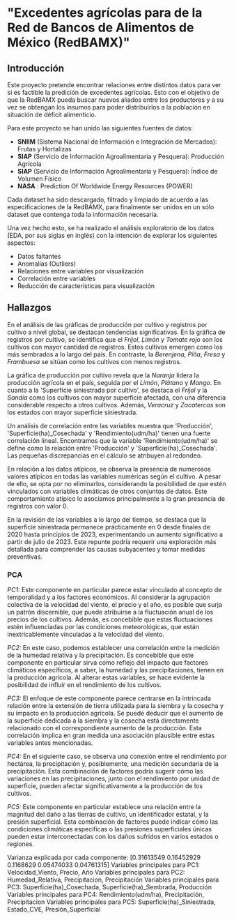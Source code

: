 # "Excedentes agrícolas para de la Red de Bancos de Alimentos de México (RedBAMX)"

## Introducción

Este proyecto pretende encontrar relaciones entre distintos datos para ver si es factible la predición de excedentes agrícolas. Esto con el objetivo de que la RedBAMX pueda buscar nuevos aliados entre los productores y a su vez se obtengan los insumos para poder distribuírlos a la población en situación de déficit alimenticio.

Para este proyecto se han unido las siguientes fuentes de datos:
 - **SNIIM** (Sistema Nacional de Información e Integración de Mercados): Frutas y Hortalizas
 - **SIAP** (Servicio de Información Agroalimentaria y Pesquera): Producción Agrícola
 - **SIAP** (Servicio de Información Agroalimentaria y Pesquera): Índice de Volumen Físico
 - **NASA** : Prediction Of Worldwide Energy Resources (POWER)

Cada dataset ha sido descargado, filtrado y limpiado de acuerdo a las especificaciones de la RedBAMX, para finalmente ser unidos en un sólo dataset que contenga toda la información necesaria.

Una vez hecho esto, se ha realizado el análisis exploratorio de los datos (EDA, por sus siglas en inglés) con la intención de explorar los siguientes aspectos:
 - Datos faltantes
 - Anomalías (Outliers)
 - Relaciones entre variables por visualización
 - Correlación entre variables
 - Reducción de características para visualización
 
## Hallazgos

En el análisis de las gráficas de producción por cultivo y registros por cultivo a nivel global, se destacan tendencias significativas. En la gráfica de registros por cultivo, se identifica que el *Frijol*, *Limón* y *Tomate rojo* son los cultivos con mayor cantidad de registros. Estos cultivos emergen como los más sembrados a lo largo del país. En contraste, la *Berenjena*, *Piña*, *Fresa* y *Frambuesa* se sitúan como los cultivos con menos registros.

La gráfica de producción por cultivo revela que la *Naranja* lidera la producción agrícola en el país, seguida por el *Limón*, *Plátano* y *Mango*. En cuanto a la 'Superficie siniestrada por cultivo', se destaca el *Frijol* y la *Sandía* como los cultivos con mayor superficie afectada, con una diferencia considerable respecto a otros cultivos. Además, *Veracruz* y *Zacatercas* son los estados con mayor superficie siniestrada.

Un análisis de correlación entre las variables muestra que 'Producción', 'Superficie(ha)_Cosechada' y 'Rendimiento(udm/ha)' tienen una fuerte correlación lineal. Encontramos que la variable 'Rendimiento(udm/ha)' se define como la relación entre 'Producción' y 'Superficie(ha)_Cosechada'. Las pequeñas discrepancias en el cálculo se atribuyen al redondeo.

En relación a los datos atípicos, se observa la presencia de numerosos valores atípicos en todas las variables numéricas según el cultivo. A pesar de ello, se opta por no eliminarlos, considerando la posibilidad de que estén vinculados con variables climáticas de otros conjuntos de datos. Este comportamiento atípico lo asociamos principalmente a la gran presencia de registros con valor 0.

En la revisión de las variables a lo largo del tiempo, se destaca que la superficie siniestrada permanece prácticamente en 0 desde finales de 2020 hasta principios de 2023, experimentando un aumento significativo a partir de julio de 2023. Este repunte podría requerir una exploración más detallada para comprender las causas subyacentes y tomar medidas preventivas.

### PCA

*PC1:* Este componente en particular parece estar vinculado al concepto de temporalidad y a los factores económicos. Al considerar la agrupación colectiva de la velocidad del viento, el precio y el año, es posible que surja un patrón discernible, que puede atribuirse a la fluctuación anual de los precios de los cultivos. Además, es concebible que estas fluctuaciones estén influenciadas por las condiciones meteorológicas, que están inextricablemente vinculadas a la velocidad del viento.

*PC2:* En este caso, podemos establecer una correlación entre la medición de la humedad relativa y la precipitación. Es concebible que este componente en particular sirva como reflejo del impacto que factores climáticos específicos, a saber, la humedad y las precipitaciones, tienen en la producción agrícola. Al alterar estas variables, se hace evidente la posibilidad de influir en el rendimiento de los cultivos.

*PC3:* El enfoque de este componente parece centrarse en la intrincada relación entre la extensión de tierra utilizada para la siembra y la cosecha y su impacto en la producción agrícola. Se puede deducir que el aumento de la superficie dedicada a la siembra y la cosecha está directamente relacionado con el correspondiente aumento de la producción. Esta correlación implica en gran medida una asociación plausible entre estas variables antes mencionadas.

*PC4:* En el siguiente caso, se observa una conexión entre el rendimiento por hectárea, la precipitación y, posiblemente, una medición secundaria de la precipitación. Esta combinación de factores podría sugerir cómo las variaciones en las precipitaciones, junto con el rendimiento por unidad de superficie, pueden afectar significativamente a la producción de los cultivos.

*PC5:* Este componente en particular establece una relación entre la magnitud del daño a las tierras de cultivo, un identificador estatal, y la presión superficial. Esta combinación de factores puede indicar cómo las condiciones climáticas específicas o las presiones superficiales únicas pueden estar interconectadas con los daños sufridos en varios estados o regiones.

Varianza explicada por cada componente: [0.31613549 0.16452929 0.1168629  0.05474033 0.04761315]
Variables principales para PC1: Velocidad_Viento, Precio, Año
Variables principales para PC2: Humedad_Relativa, Precipitacion, Precipitación
Variables principales para PC3: Superficie(ha)_Cosechada, Superficie(ha)_Sembrada, Producción
Variables principales para PC4: Rendimiento(udm/ha), Precipitación, Precipitacion
Variables principales para PC5: Superficie(ha)_Siniestrada, Estado_CVE, Presión_Superficial
